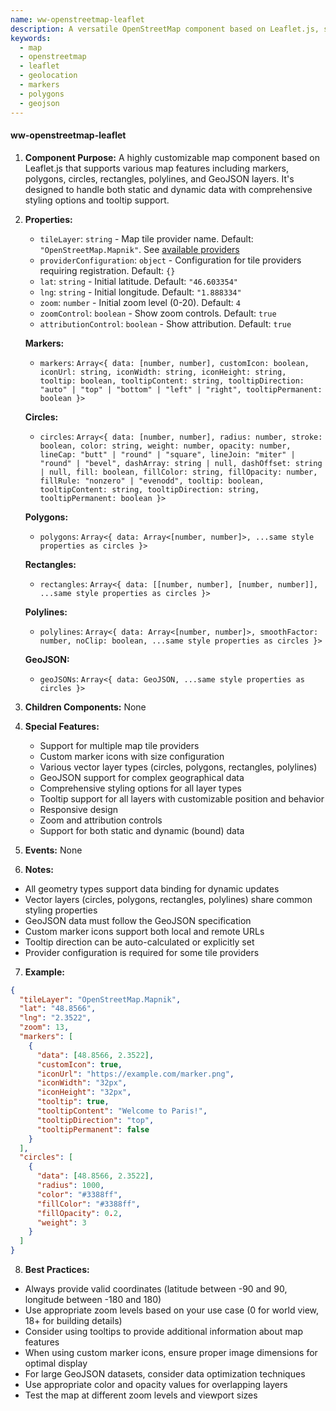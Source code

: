 ```yaml
---
name: ww-openstreetmap-leaflet
description: A versatile OpenStreetMap component based on Leaflet.js, supporting various map features including markers, polygons, circles, rectangles, polylines, and GeoJSON layers with customizable styles and tooltips.
keywords:
  - map
  - openstreetmap
  - leaflet
  - geolocation
  - markers
  - polygons
  - geojson
---
```


#### ww-openstreetmap-leaflet

1. **Component Purpose:**
   A highly customizable map component based on Leaflet.js that supports various map features including markers, polygons, circles, rectangles, polylines, and GeoJSON layers. It's designed to handle both static and dynamic data with comprehensive styling options and tooltip support.

2. **Properties:**

   - `tileLayer`: `string` - Map tile provider name. Default: `"OpenStreetMap.Mapnik"`. See [available providers](https://leaflet-extras.github.io/leaflet-providers/preview/)
   - `providerConfiguration`: `object` - Configuration for tile providers requiring registration. Default: `{}`
   - `lat`: `string` - Initial latitude. Default: `"46.603354"`
   - `lng`: `string` - Initial longitude. Default: `"1.888334"`
   - `zoom`: `number` - Initial zoom level (0-20). Default: `4`
   - `zoomControl`: `boolean` - Show zoom controls. Default: `true`
   - `attributionControl`: `boolean` - Show attribution. Default: `true`

   **Markers:**

   - `markers`: `Array<{
  data: [number, number],
  customIcon: boolean,
  iconUrl: string,
  iconWidth: string,
  iconHeight: string,
  tooltip: boolean,
  tooltipContent: string,
  tooltipDirection: "auto" | "top" | "bottom" | "left" | "right",
  tooltipPermanent: boolean
}>`

   **Circles:**

   - `circles`: `Array<{
  data: [number, number],
  radius: number,
  stroke: boolean,
  color: string,
  weight: number,
  opacity: number,
  lineCap: "butt" | "round" | "square",
  lineJoin: "miter" | "round" | "bevel",
  dashArray: string | null,
  dashOffset: string | null,
  fill: boolean,
  fillColor: string,
  fillOpacity: number,
  fillRule: "nonzero" | "evenodd",
  tooltip: boolean,
  tooltipContent: string,
  tooltipDirection: string,
  tooltipPermanent: boolean
}>`

   **Polygons:**

   - `polygons`: `Array<{
  data: Array<[number, number]>,
  ...same style properties as circles
}>`

   **Rectangles:**

   - `rectangles`: `Array<{
  data: [[number, number], [number, number]],
  ...same style properties as circles
}>`

   **Polylines:**

   - `polylines`: `Array<{
  data: Array<[number, number]>,
  smoothFactor: number,
  noClip: boolean,
  ...same style properties as circles
}>`

   **GeoJSON:**

   - `geoJSONs`: `Array<{
  data: GeoJSON,
  ...same style properties as circles
}>`

3. **Children Components:**
   None

4. **Special Features:**

   - Support for multiple map tile providers
   - Custom marker icons with size configuration
   - Various vector layer types (circles, polygons, rectangles, polylines)
   - GeoJSON support for complex geographical data
   - Comprehensive styling options for all layer types
   - Tooltip support for all layers with customizable position and behavior
   - Responsive design
   - Zoom and attribution controls
   - Support for both static and dynamic (bound) data

5. **Events:**
   None

6. **Notes:**

- All geometry types support data binding for dynamic updates
- Vector layers (circles, polygons, rectangles, polylines) share common styling properties
- GeoJSON data must follow the GeoJSON specification
- Custom marker icons support both local and remote URLs
- Tooltip direction can be auto-calculated or explicitly set
- Provider configuration is required for some tile providers

7. **Example:**

```json
{
  "tileLayer": "OpenStreetMap.Mapnik",
  "lat": "48.8566",
  "lng": "2.3522",
  "zoom": 13,
  "markers": [
    {
      "data": [48.8566, 2.3522],
      "customIcon": true,
      "iconUrl": "https://example.com/marker.png",
      "iconWidth": "32px",
      "iconHeight": "32px",
      "tooltip": true,
      "tooltipContent": "Welcome to Paris!",
      "tooltipDirection": "top",
      "tooltipPermanent": false
    }
  ],
  "circles": [
    {
      "data": [48.8566, 2.3522],
      "radius": 1000,
      "color": "#3388ff",
      "fillColor": "#3388ff",
      "fillOpacity": 0.2,
      "weight": 3
    }
  ]
}
```

8. **Best Practices:**

- Always provide valid coordinates (latitude between -90 and 90, longitude between -180 and 180)
- Use appropriate zoom levels based on your use case (0 for world view, 18+ for building details)
- Consider using tooltips to provide additional information about map features
- When using custom marker icons, ensure proper image dimensions for optimal display
- For large GeoJSON datasets, consider data optimization techniques
- Use appropriate color and opacity values for overlapping layers
- Test the map at different zoom levels and viewport sizes
